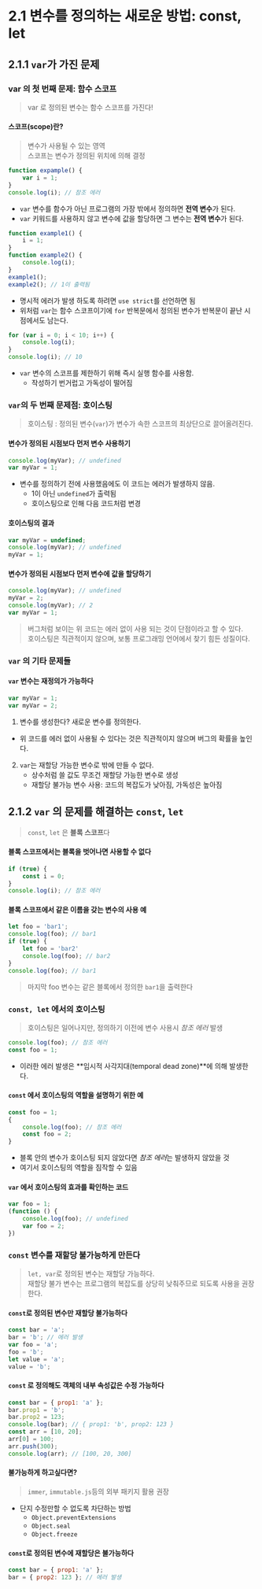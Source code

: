 # 2.1 변수를 정의하는 새로운 방법: const, let

## 2.1.1 `var`가 가진 문제

### var 의 첫 번째 문제: 함수 스코프
> var 로 정의된 변수는 함수 스코프를 가진다!

#### 스코프(scope)란? 
> 변수가 사용될 수 있는 영역  
> 스코프는 변수가 정의된 위치에 의해 결정
```js
function expample() {
    var i = 1;
}
console.log(i); // 참조 에러
```

- `var` 변수를 함수가 아닌 프로그램의 가장 밖에서 정의하면 **전역 변수**가 된다.
- `var` 키워드를 사용하지 않고 변수에 값을 할당하면 그 변수는 **전역 변수**가 된다.

```js
function example1() {
    i = 1;
}
function example2() {
    console.log(i);
}
example1();
example2(); // 1이 출력됨
```
- 명시적 에러가 발생 하도록 하려면 `use strict`를 선언하면 됨
- 위처럼 `var`는 함수 스코프이기에 `for` 반복문에서 정의된 변수가 반복문이 끝난 시점에서도 남는다.

```js
for (var i = 0; i < 10; i++) {
    console.log(i);
}
console.log(i); // 10
```

- `var` 변수의 스코프를 제한하기 위해 즉시 실행 함수를 사용함.
  + 작성하기 번거럽고 가독성이 떨어짐
    
### `var`의 두 번째 문제점: 호이스팅
> 호이스팅 : 정의된 변수(`var`)가 변수가 속한 스코프의 최상단으로 끌어올려진다.

#### 변수가 정의된 시점보다 먼저 변수 사용하기
```js
console.log(myVar); // undefined
var myVar = 1;
```
- 변수를 정의하기 전에 사용했음에도 이 코드는 에러가 발생하지 않음.
    + 1이 아닌 `undefined`가 출력됨
    + 호이스팅으로 인해 다음 코드처럼 변경
    
#### 호이스팅의 결과
```js
var myVar = undefined;
console.log(myVar); // undefined
myVar = 1;
```

#### 변수가 정의된 시점보다 먼저 변수에 값을 할당하기
```js
console.log(myVar); // undefined
myVar = 2;
console.log(myVar); // 2
var myVar = 1; 
```
> 버그처럼 보이는 위 코드는 에러 없이 사용 되는 것이 단점이라고 할 수 있다.  
> 호이스팅은 직관적이지 않으며, 보통 프로그래밍 언어에서 찾기 힘든 성질이다.

### `var` 의 기타 문제들
#### `var` 변수는 재정의가 가능하다
```js
var myVar = 1;
var myVar = 2;
```
1. 변수를 생성한다? 새로운 변수를 정의한다.
 - 위 코드를 에러 없이 사용될 수 있다는 것은 직관적이지 않으며 버그의 확률을 높인다.
2. `var`는 재할당 가능한 변수로 밖에 만들 수 없다. 
   - 상수처럼 쓸 값도 무조건 재할당 가능한 변수로 생성
   - 재할당 불가능 변수 사용: 코드의 복잡도가 낮아짐, 가독성은 높아짐
    
## 2.1.2 `var` 의 문제를 해결하는 `const`, `let`
> `const`, `let` 은 **블록 스코프**다

#### 블록 스코프에서는 블록을 벗어나면 사용할 수 없다
```js
if (true) {
    const i = 0;
}
console.log(i); // 참조 에러
```

#### 블록 스코프에서 같은 이름을 갖는 변수의 사용 예
```js
let foo = 'bar1';
console.log(foo); // bar1
if (true) {
    let foo = 'bar2'
    console.log(foo); // bar2
}
console.log(foo); // bar1
```
> 마지막 foo 변수는 같은 블록에서 정의한 `bar1`을 출력한다

### `const, let` 에서의 호이스팅
> 호이스팅은 일어나지만, 정의하기 이전에 변수 사용시 *참조 에러* 발생
```js
console.log(foo); // 참조 에러
const foo = 1;
```
- 이러한 에러 발생은 **임시적 사각지대(temporal dead zone)**에 의해 발생한다.

#### `const` 에서 호이스팅의 역할을 설명하기 위한 예
```js
const foo = 1;
{
    console.log(foo); // 참조 에러
    const foo = 2;
}
```
- 블록 안의 변수가 호이스팅 되지 않았다면 *참조 에러*는 발생하지 않았을 것
- 여기서 호이스팅의 역할을 짐작할 수 있음

#### `var` 에서 호이스팅의 효과를 확인하는 코드
```js
var foo = 1;
(function () {
    console.log(foo); // undefined
    var foo = 2;
})
```

### `const` 변수를 재할당 불가능하게 만든다
> `let, var`로 정의된 변수는 재할당 가능하다.  
> 재할당 불가 변수는 프로그램의 복잡도를 상당히 낮춰주므로 되도록 사용을 권장한다.

#### `const`로 정의된 변수만 재할당 불가능하다
```js
const bar = 'a';
bar = 'b'; // 에러 발생
var foo = 'a';
foo = 'b';
let value = 'a';
value = 'b';
```

#### `const` 로 정의해도 객체의 내부 속성값은 수정 가능하다
```js
const bar = { prop1: 'a' };
bar.prop1 = 'b';
bar.prop2 = 123;
console.log(bar); // { prop1: 'b', prop2: 123 }
const arr = [10, 20];
arr[0] = 100;
arr.push(300);
console.log(arr); // [100, 20, 300]
```

#### 불가능하게 하고싶다면?
> `immer`, `immutable.js`등의 외부 패키지 활용 권장

- 단지 수정만할 수 없도록 차단하는 방법
    - `Object.preventExtensions`
    - `Object.seal`
    - `Object.freeze`
#### `const`로 정의된 변수에 재할당은 불가능하다
```js
const bar = { prop1: 'a' };
bar = { prop2: 123 }; // 에러 발생
```
